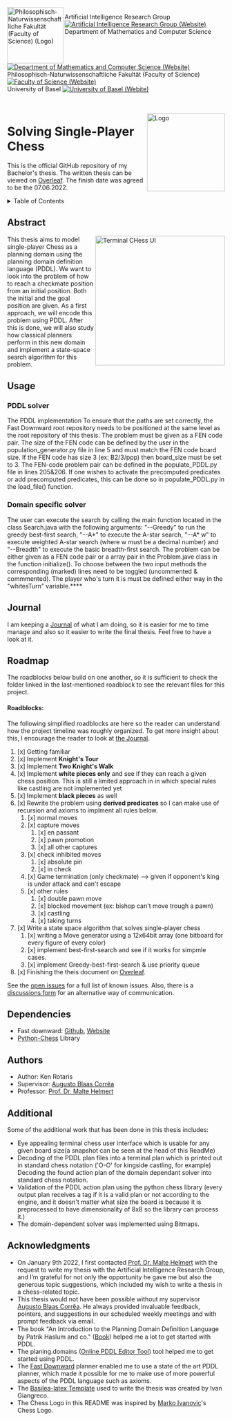 <img width="130" align="left" src="https://webmo.ch/wp-content/uploads/2022/03/csm_fakulogo_372ebdb784-2.png" alt="Philosophisch-Naturwissenschaftliche Fakultät (Faculty of Science) (Logo)">

Artificial Intelligence Research Group [![Artificial Intelligence Research Group (Website)](https://webmo.ch/wp-content/uploads/2022/03/External_Link_Logo.png)][AI Group]<br>
Department of Mathematics and Computer Science [![Department of Mathematics and Computer Science (Website)](https://webmo.ch/wp-content/uploads/2022/03/External_Link_Logo.png)][dmi]<br>
Philosophisch-Naturwissenschaftliche Fakultät (Faculty of Science) [![Faculty of Science (Website)](https://webmo.ch/wp-content/uploads/2022/03/External_Link_Logo.png)][philnat]<br>
University of Basel [![University of Basel (Webite)](https://webmo.ch/wp-content/uploads/2022/03/External_Link_Logo.png)][unibas]<br><br><br>

<img width="180" align="right" src="https://webmo.ch/wp-content/uploads/2022/03/logo-4-1.png" alt="Logo">

# Solving Single-Player Chess

This is the official GitHub repository of my Bachelor's thesis. The written thesis can be viewed on [Overleaf](https://www.overleaf.com/read/hzkvjknryssm). The finish date was agreed to be the 07.06.2022.

<!-- TABLE OF CONTENTS -->
<details>
  <summary>Table of Contents</summary>
  <ol>
    <li><a href="#abstract">Abstract</a></li>
    <li><a href="#journal">Journal</a></li>
    <li><a href="#roadmap">Roadmap</a></li>
    <li><a href="#dependencies">Dependencies</a></li>
    <li><a href="#authors">Authors</a></li>
    <li><a href="#acknowledgments">Acknowledgments</a></li>
    <li><a href="#additional">Additional Implementations</a></li>
    
  </ol>
</details>

<!-- Abstract -->
## Abstract

<img width="300" align="right" src="https://webmo.ch/wp-content/uploads/2022/03/Screenshot-from-2022-03-04-15-52-21.png" alt="Terminal CHess UI">
This thesis aims to model single-player Chess as a planning domain using the planning domain definition language (PDDL). We want to look into the problem of how to reach a checkmate position from an initial position. Both the initial and the goal position are given. As a first approach, we will encode this problem using PDDL. After this is done, we will also study how classical planners perform in this new domain and implement a state-space search algorithm for this problem. 
<br clear="right"/>

## Usage
### PDDL solver
The PDDL implementation To ensure that the paths are set correctly, the Fast Downward root repository needs to be positioned at the same level as the root repository of this thesis. The problem must be given as a FEN code pair. The size of the FEN code can be defined by the user in the population_generator.py file in line 5 and must match the FEN code board size. If the FEN code has size 3 (ex: B2/3/ppp) then board_size must be set to 3. The FEN-code problem pair can be defined in the populate_PDDL.py file in lines 205&206. If one wishes to activate the precomputed predicates or add precomputed predicates, this can be done so in populate_PDDL.py in the load_file() function.
### Domain specific solver
The user can execute the search by calling the main function located in the class Search.java with the following arguments: "--Greedy" to run the greedy best-first search, "--A*" to execute the A-star search, "--A* w" to execute weighted A-star search (where w must be a decimal number) and "--Breadth" to execute the basic breadth-first search. The problem can be either given as a FEN code pair or a array pair in the Problem.jave class in the function initialize(). To choose between the two input methods the corresponding (marked) lines need to be toggled (uncommented & commmented). The player who's turn it is must be defined either way in the "whitesTurn" variable.****

<!-- Journal -->
## Journal

I am keeping a [Journal](Journal.md) of what I am doing, so it is easier for me to time manage and also so it easier to write the final thesis. Feel free to have a look at it.

<!-- ROADMAP -->
## Roadmap

The roadblocks below build on one another, so it is sufficient to check the folder linked in the last-mentioned roadblock to see the relevant files for this project.

<!-- ROADBLOCKS -->
#### Roadblocks: 

The following simplified roadblocks are here so the reader can understand how the project timeline was roughly organized. To get more insight about this, I encourage the reader to look at [the Journal](Journal.md).
1. [x] Getting familiar
2. [x] Implement **Knight's Tour** 
3. [x] Implement **Two Knight's Walk** 
4. [x] Implement **white pieces only** and see if they can reach a given chess position. This is still a limited approach in in which special rules like castling are not implemented yet
5. [x] Implement **black pieces** as well
6. [x] Rewrite the problem using **derived predicates** so I can make use of recursion and axioms to implment all rules below.
   1. [x] normal moves
   2. [x] capture moves
      1. [x] en passant
      2. [x] pawn promotion
      3. [x] all other captures
   3. [x] check inhibited moves
      1. [x] absolute pin
      2. [x] in check
   4. [x] Game termination (only checkmate) --> given if opponent's king is under attack and can't escape
   5. [x] other rules
      1. [x] double pawn move 
      2. [x] blocked movement (ex: bishop can't move trough a pawn)
      3. [x] castling
      4. [x] taking turns
7. [x] Write a state space algorithm that solves single-player chess
   1. [x] writing a Move generator using a 12x64bit array (one bitboard for every figure of every color)
   2. [x] implement best-first-search and see if  it works for simpmle cases.
   3. [x] implement Greedy-best-first-search & use priority queue
8. [x] Finishing the theis document on [Overleaf](https://www.overleaf.com/read/hzkvjknryssm).

See the [open issues](https://github.com/kentaris/Bachelor-Thesis_Single-Player-Chess/issues) for a full list of known issues.
Also, there is a [discussions form](https://github.com/kentaris/Bachelor-Thesis_Single-Player-Chess/discussions/) for an alternative way of communication.

<!-- Requirements -->
## Dependencies

* Fast downward: [Github](https://github.com/aibasel/downward), [Website](https://www.fast-downward.org/) 
* [Python-Chess](https://python-chess.readthedocs.io/en/latest/) Library

<!-- Authors -->
## Authors

* Author: Ken Rotaris<br>
* Supervisor: [Augusto Blaas Corrêa](https://ai.dmi.unibas.ch/people/correa/)
* Professor: [Prof. Dr. Malte Helmert](https://ai.dmi.unibas.ch/people/helmert)

## Additional
Some of the additional work that has been done in this thesis includes:
 - Eye appealing terminal chess user interface which is usable for any given board size(a snapshot can be seen at the head of this ReadMe)
 - Decoding of the PDDL plan files into a terminal plan which is printed out in standard chess notation ('O-O' for kingside castling, for example)
 Decoding the found action plan of the domain dependant solver into standard chess notation.
 - Validation of the PDDL action plan using the python chess library (every output plan receives a tag if it is a valid plan or not according to the engine, and it doesn't matter what size the board is because it is preprocessed to have dimensionality of 8x8 so the library can process it.)
 - The domain-dependent solver was implemented using Bitmaps.

<!-- Acknowledgments -->
## Acknowledgments
* On January 9th 2022, I first contacted [Prof. Dr. Malte Helmert](https://ai.dmi.unibas.ch/people/helmert) with the request to write my thesis with the Artificial Intelligence Research Group, and I’m grateful for not only the opportunity he gave me but also the generous topic suggestions, which included my wish to write a thesis in a chess-related topic.
* This thesis would not have been possible without my supervisor [Augusto Blaas Corrêa](https://ai.dmi.unibas.ch/people/correa/). He always provided invaluable feedback, pointers, and suggestions in our scheduled weekly meetings and with prompt feedback via email.
* The book "An Introduction to the Planning Domain Deﬁnition Language by Patrik Haslum and co." ([Book](https://www.morganclaypool.com/doi/abs/10.2200/S00900ED2V01Y201902AIM042)) helped me a lot to get started with PDDL.
* The planing.domains ([Online PDDL Editor Tool](http://planning.domains/)) tool helped me to get started using PDDL.
* The [Fast Downward](https://github.com/aibasel/downward) planner enabled me to use a state of the art PDDL planner, which made it possible for me to make use of more powerful aspects of the PDDL language such as axioms.
* The [Basilea-latex Template](https://github.com/ivangiangreco/basilea-latex) used to write the thesis was created by Ivan Giangreco.
* The Chess Logo in this README was inspired by [Marko Ivanovic](https://dribbble.com/shots/14950766/attachments/6667952?mode=media)'s Chess Logo.

[AI Group]: https://ai.dmi.unibas.ch/
[dmi]: https://dmi.unibas.ch/en/
[philnat]: https://philnat.unibas.ch/
[unibas]: https://www.unibas.ch/
[1_First_attempt]: https://github.com/kentaris/Bachelor-Thesis_Single-Player-Chess/tree/main/Bachelorarbeit/Stages/1_First_attempt
[2_Knights Tour]: https://github.com/kentaris/Bachelor-Thesis_Single-Player-Chess/tree/main/Bachelorarbeit/Stages/2_Knights_Tour
[3_Two Knights Tour]: https://github.com/kentaris/Bachelor-Thesis_Single-Player-Chess/tree/main/Bachelorarbeit/Stages/3_Two_Knights_Tour
[4_White_Pieces_limitated]: https://github.com/kentaris/Bachelor-Thesis_Single-Player-Chess/tree/main/Bachelorarbeit/Stages/4_White_Pieces_limitated
[5_white&black_limitated]: https://github.com/kentaris/Bachelor-Thesis_Single-Player-Chess/tree/main/Bachelorarbeit/Stages/5_white&black_limitated
[6_all_rules_implemented]: https://github.com/kentaris/Bachelor-Thesis_Single-Player-Chess/tree/main/Bachelorarbeit/Stages/6_all_rules_implemented
